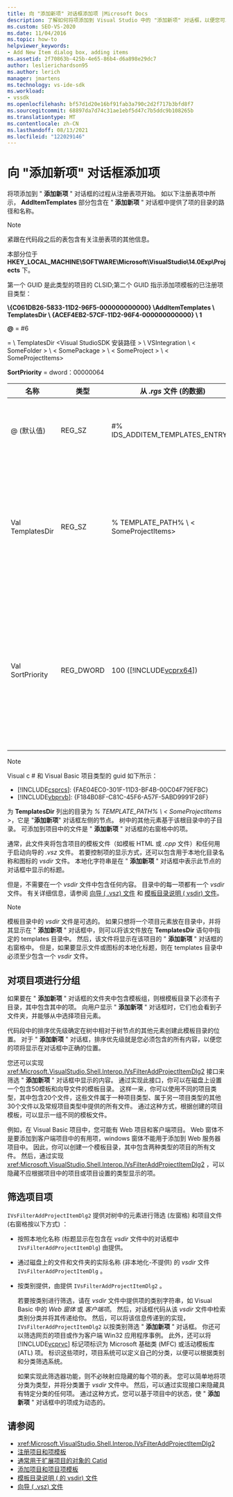 ```yaml
---
title: 向 "添加新项" 对话框添加项 |Microsoft Docs
description: 了解如何将项添加到 Visual Studio 中的 "添加新项" 对话框，以便您可以显示要在项目中使用的模板和项目元素。
ms.custom: SEO-VS-2020
ms.date: 11/04/2016
ms.topic: how-to
helpviewer_keywords:
- Add New Item dialog box, adding items
ms.assetid: 2f70863b-425b-4e65-86b4-d6a898e29dc7
author: leslierichardson95
ms.author: lerich
manager: jmartens
ms.technology: vs-ide-sdk
ms.workload:
- vssdk
ms.openlocfilehash: bf57d1d20e16bf91fab3a790c2d2f717b3bfd8f7
ms.sourcegitcommit: 68897da7d74c31ae1ebf5d47c7b5ddc9b108265b
ms.translationtype: MT
ms.contentlocale: zh-CN
ms.lasthandoff: 08/13/2021
ms.locfileid: "122029146"
---
```

# <a name="add-items-to-the-add-new-item-dialog-box"></a>向 "添加新项" 对话框添加项
将项添加到 " **添加新项** " 对话框的过程从注册表项开始。 如以下注册表项中所示， **AddItemTemplates** 部分包含在 " **添加新项** " 对话框中提供了项的目录的路径和名称。

> [!NOTE]
> 紧跟在代码段之后的表包含有关注册表项的其他信息。

 本部分位于 **HKEY_LOCAL_MACHINE\SOFTWARE\Microsoft\VisualStudio\14.0Exp\Projects** 下。

 第一个 GUID 是此类型的项目的 CLSID;第二个 GUID 指示添加项模板的已注册项目类型：

 **\\{C061DB26-5833-11D2-96F5-000000000000} \\AddItemTemplates \\ TemplatesDir \\ {ACEF4EB2-57CF-11D2-96F4-000000000000} \\ 1**

 **@** = #6

   =  \\ TemplatesDir &lt;Visual StudioSDK 安装路径 &gt; \\ VSIntegration \\ &lt; SomeFolder &gt; \\ &lt; SomePackage &gt; \\ &lt; SomeProject &gt; \\ &lt; SomeProjectItems&gt;

 **SortPriority** = dword：00000064

| 名称 | 类型 | 从 *.rgs* 文件 (的数据)  | 说明 |
|------------------|-----------| - | - |
| @ (默认值)  | REG_SZ | #% IDS_ADDITEM_TEMPLATES_ENTRY% | **添加项** 模板的资源 ID。 |
| Val TemplatesDir | REG_SZ | % TEMPLATE_PATH% \\ &lt; SomeProjectItems&gt; | 显示在 " **添加新项** " 向导的对话框中的项目项的路径。 |
| Val SortPriority | REG_DWORD | 100 ([!INCLUDE[vcprx64](../../extensibility/internals/includes/vcprx64_md.md)])  | 确定在 " **添加新项** " 对话框中显示的文件的树节点中的排序顺序。 |

> [!NOTE]
> Visual c # 和 Visual Basic 项目类型的 guid 如下所示：
> - [!INCLUDE[csprcs](../../data-tools/includes/csprcs_md.md)]: {FAE04EC0-301F-11D3-BF4B-00C04F79EFBC}
> - [!INCLUDE[vbprvb](../../code-quality/includes/vbprvb_md.md)]: {F184B08F-C81C-45F6-A57F-5ABD9991F28F}

 为 **TemplatesDir** 列出的目录为 *% TEMPLATE_PATH% \\ &lt; SomeProjectItems &gt;*，它是 "**添加新项**" 对话框左侧的节点。 树中的其他元素基于该根目录中的子目录。 可添加到项目中的文件是 " **添加新项** " 对话框的右窗格中的项。

 通常，此文件夹将包含项目的模板文件（如模板 HTML 或 *.cpp* 文件）和任何用于启动向导的 *.vsz* 文件。 若要控制项的显示方式，还可以包含用于本地化目录名称和图标的 *vsdir* 文件。 本地化字符串是在 " **添加新项** " 对话框中表示此节点的对话框中显示的标题。

 但是，不需要在一个 *vsdir* 文件中包含任何内容。 目录中的每一项都有一个 *vsdir* 文件。 有关详细信息，请参阅 [向导 ( .vsz) 文件](../../extensibility/internals/wizard-dot-vsz-file.md) 和 [模板目录说明 ( vsdir) 文件](../../extensibility/internals/template-directory-description-dot-vsdir-files.md)。

> [!NOTE]
> 模板目录中的 *vsdir* 文件是可选的。 如果只想将一个项目元素放在目录中，并将其显示在 " **添加新项** " 对话框中，则可以将该文件放在 **TemplatesDir** 语句中指定的 templates 目录中。 然后，该文件将显示在该项目的 " **添加新项** " 对话框的右窗格中。 但是，如果要显示文件或图标的本地化标题，则在 templates 目录中必须至少包含一个 *vsdir* 文件。

## <a name="group-project-items"></a>对项目项进行分组
 如果要在 " **添加新项** " 对话框的文件夹中包含模板组，则根模板目录下必须有子目录，其中包含其中的项。 向用户显示 " **添加新项** " 对话框时，它们也会看到子文件夹，并能够从中选择项目元素。

 代码段中的排序优先级确定在树中相对于树节点的其他元素创建此模板目录的位置。 对于 " **添加新项** " 对话框，排序优先级就是您必须包含的所有内容，以便您的项将显示在对话框中正确的位置。

 您还可以实现 <xref:Microsoft.VisualStudio.Shell.Interop.IVsFilterAddProjectItemDlg2> 接口来筛选 " **添加新项** " 对话框中显示的内容。 通过实现此接口，你可以在磁盘上设置一个包含50模板和向导文件的模板目录。 这样一来，你可以使用不同的项目类型，其中包含20个文件，这些文件属于一种项目类型、属于另一项目类型的其他30个文件以及常规项目类型中提供的所有文件。 通过这种方式，根据创建的项目模板，可以显示一组不同的模板文件。

 例如，在 Visual Basic 项目中，您可能有 Web 项目和客户端项目。 Web 窗体不是要添加到客户端项目中的有用项，windows 窗体不能用于添加到 Web 服务器项目中。 因此，你可以创建一个模板目录，其中包含两种类型的项目的所有文件。 然后，通过实现 <xref:Microsoft.VisualStudio.Shell.Interop.IVsFilterAddProjectItemDlg2> ，可以隐藏不应根据项目中的项目或项目设置的类型显示的项。

## <a name="filter-project-items"></a>筛选项目项
 `IVsFilterAddProjectItemDlg2` 提供对树中的元素进行筛选 (左窗格) 和项目文件 (右窗格按以下方式) ：

- 按照本地化名称 (标题显示在包含在 *vsdir* 文件中的对话框中 `IVsFilterAddProjectItemDlg`) 由提供。

- 通过磁盘上的文件和文件夹的实际名称 (非本地化-不提供) 的 *vsdir* 文件 `IVsFilterAddProjectItemDlg` 。

- 按类别提供，由提供 `IVsFilterAddProjectItemDlg2` 。

  若要按类别进行筛选，请在 *vsdir* 文件中提供项的类别字符串，如 Visual Basic 中的 *Web 窗体* 或 *客户端项*。 然后，对话框代码从该 *vsdir* 文件中检索类别分类并将其传递给你。 然后，可以将该信息传递到的实现， `IVsFilterAddProjectItemDlg2` 以按类别筛选 " **添加新项** " 对话框。 你还可以筛选网页的项目或作为客户端 Win32 应用程序事例。 此外，还可以将 [!INCLUDE[vcprvc](../../code-quality/includes/vcprvc_md.md)] 标记项标识为 Microsoft 基础类 (MFC) 或活动模板库 (ATL) 项。 标识这些项时，项目系统可以定义自己的分类，以便可以根据类别和分类筛选系统。

  如果实现此筛选器功能，则不必映射应隐藏的每个项的表。 您可以简单地将项分类为类型，并将分类置于 *vsdir* 文件中。 然后，可以通过实现接口来隐藏具有特定分类的任何项。 通过这种方式，您可以基于项目中的状态，使 " **添加新项** " 对话框中的项成为动态的。

## <a name="see-also"></a>请参阅
- <xref:Microsoft.VisualStudio.Shell.Interop.IVsFilterAddProjectItemDlg2>
- [注册项目和项模板](../../extensibility/internals/registering-project-and-item-templates.md)
- [通常用于扩展项目的对象的 Catid](../../extensibility/internals/catids-for-objects-that-are-typically-used-to-extend-projects.md)
- [添加项目和项目项模板](../../extensibility/internals/adding-project-and-project-item-templates.md)
- [模板目录说明 ( 的 vsdir) 文件](../../extensibility/internals/template-directory-description-dot-vsdir-files.md)
- [向导 ( .vsz) 文件](../../extensibility/internals/wizard-dot-vsz-file.md)
